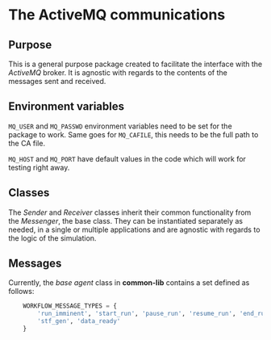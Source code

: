 # The ActiveMQ communications

## Purpose

This is a general purpose package created to facilitate
the interface with the _ActiveMQ_ broker. It is agnostic
with regards to the contents of the messages sent and received.

## Environment variables

`MQ_USER` and `MQ_PASSWD` environment variables need to be set
for the package to work. Same goes for `MQ_CAFILE`, this needs
to be the full path to the CA file.

`MQ_HOST` and `MQ_PORT` have default values in the code which will work
for testing right away.

## Classes

The _Sender_ and _Receiver_ classes inherit their common
functionality from the _Messenger_, the base class. They can
be instantiated separately as needed, in a single or multiple
applications and are agnostic with
regards to the logic of the simulation.

## Messages

Currently, the _base agent_ class in **common-lib** contains
a set defined as follows:

```python
    WORKFLOW_MESSAGE_TYPES = {
        'run_imminent', 'start_run', 'pause_run', 'resume_run', 'end_run',
        'stf_gen', 'data_ready'
    }
```
